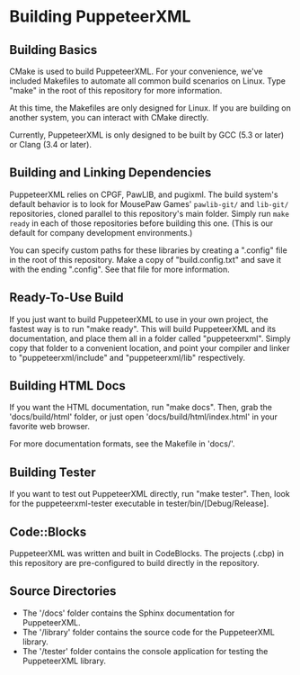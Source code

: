 # Building PuppeteerXML

Building Basics
----------------------
CMake is used to build PuppeteerXML. For your convenience,
we've included Makefiles to automate all common build scenarios on Linux.
Type "make" in the root of this repository for more information.

At this time, the Makefiles are only designed for Linux. If you are building
on another system, you can interact with CMake directly.

Currently, PuppeteerXML is only designed to be built by GCC (5.3 or later) or
Clang (3.4 or later).

## Building and Linking Dependencies

PuppeteerXML relies on CPGF, PawLIB, and pugixml. The build system's default
behavior is to look for MousePaw Games' `pawlib-git/` and `lib-git/` repositories,
cloned parallel to this repository's main folder. Simply run `make ready` in each
of those repositories before building this one.
(This is our default for company development environments.)

You can specify custom paths for these libraries by creating a ".config" file
in the root of this repository. Make a copy of "build.config.txt" and save it
with the ending ".config". See that file for more information.

## Ready-To-Use Build

If you just want to build PuppeteerXML to use in your own project, the fastest way
is to run "make ready". This will build PuppeteerXML and its documentation,
and place them all in a folder called "puppeteerxml". Simply copy that folder to
a convenient location, and point your compiler and linker to "puppeteerxml/include"
and "puppeteerxml/lib" respectively.

## Building HTML Docs

If you want the HTML documentation, run "make docs". Then, grab the 'docs/build/html'
folder, or just open 'docs/build/html/index.html' in your favorite web browser.

For more documentation formats, see the Makefile in 'docs/'.

## Building Tester

If you want to test out PuppeteerXML directly, run "make tester". Then, look
for the puppeteerxml-tester executable in tester/bin/[Debug/Release].

## Code::Blocks

PuppeteerXML was written and built in CodeBlocks. The projects (.cbp) in this
repository are pre-configured to build directly in the repository.

## Source Directories

- The '/docs' folder contains the Sphinx documentation for PuppeteerXML.
- The '/library' folder contains the source code for the PuppeteerXML
  library.
- The '/tester' folder contains the console application for testing
  the PuppeteerXML library.
